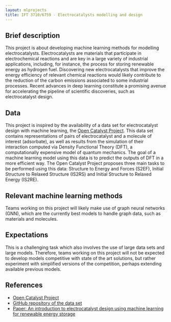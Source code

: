 ```yaml
---
layout: mlprojects
title: IFT 3710/6759 - Electrocatalysts modelling and design
---
```


## Brief description

This project is about developing machine learning methods for modelling electrocatalysts. Electrocatalysts are materials that participate in electrochemical reactions and are key in a large variety of industrial applications, including, for instance, the process for storing renewable energy as hydrogen fuel. Discovering new electrocatalysts that improve the energy efficiency of relevant chemical reactions would likely contribute to the reduction of the carbon emissions associated to some industrial processes. Recent advances in deep learning constitute a promising avenue for accelerating the pipeline of scientific discoveries, such as electrocatalyst design.

## Data

This project is inspired by the availability of a data set for electrocatalyst design with machine learning, the [Open Catalyst Project](https://opencatalystproject.org/). This data set contains representations of pairs of electrocatalyst and a molecule of interest (adsorbate), as well as results from the simulation of their interaction computed via Density Functional Theory (DFT), a computationally expensive model of quantum mechanics. The goal of a machine learning model using this data is to predict the outputs of DFT in a more efficient way. The Open Catalyst Project proposes three main tasks to be performed using this data: Structure to Energy and Forces (S2EF), Initial Structure to Relaxed Structure (IS2RS) and Initial Structure to Relaxed Energy (IS2RE).

## Relevant machine learning methods

Teams working on this project will likely make use of graph neural networks (GNN), which are the currently best models to handle graph data, such as materials and molecules.

## Expectations

This is a challenging task which also involves the use of large data sets and large models. Therefore, teams working on this project will not be expected to develop models competitive with state of the art solutions, but rather experiment with simplified versions of the competition, perhaps extending available previous models.

## References

* [Open Catalyst Project](https://opencatalystproject.org/)
* [GitHub repository of the data set](https://github.com/Open-Catalyst-Project/ocp/blob/master/DATASET.md)
* [Paper: An introduction to electrocatalyst design using machine learning for renewable energy storage](https://arxiv.org/abs/2010.09435)
